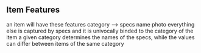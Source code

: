 ## Item Features
an item will have these features
category --> specs
name
photo
everything else is captured by specs
and it is univocally binded to the category of the item
a given category determines the names of the specs, while the values can differ between items of the same category